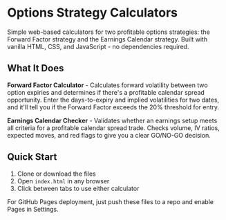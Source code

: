 # Options Strategy Calculators

Simple web-based calculators for two profitable options strategies: the Forward Factor strategy and the Earnings Calendar strategy. Built with vanilla HTML, CSS, and JavaScript - no dependencies required.

## What It Does

**Forward Factor Calculator** - Calculates forward volatility between two option expiries and determines if there's a profitable calendar spread opportunity. Enter the days-to-expiry and implied volatilities for two dates, and it'll tell you if the Forward Factor exceeds the 20% threshold for entry.

**Earnings Calendar Checker** - Validates whether an earnings setup meets all criteria for a profitable calendar spread trade. Checks volume, IV ratios, expected moves, and red flags to give you a clear GO/NO-GO decision.

## Quick Start

1. Clone or download the files
2. Open `index.html` in any browser
3. Click between tabs to use either calculator

For GitHub Pages deployment, just push these files to a repo and enable Pages in Settings.